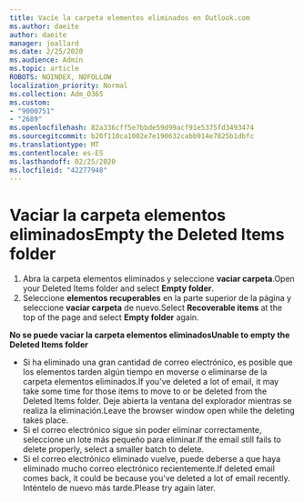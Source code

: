 ```yaml
---
title: Vacíe la carpeta elementos eliminados en Outlook.com
ms.author: daeite
author: daeite
manager: joallard
ms.date: 2/25/2020
ms.audience: Admin
ms.topic: article
ROBOTS: NOINDEX, NOFOLLOW
localization_priority: Normal
ms.collection: Adm_O365
ms.custom:
- "9000751"
- "2689"
ms.openlocfilehash: 82a336cff5e7bbde59d99acf91e5375fd3493474
ms.sourcegitcommit: b20f110ca1002e7e190632cabb914e7825b1dbfc
ms.translationtype: MT
ms.contentlocale: es-ES
ms.lasthandoff: 02/25/2020
ms.locfileid: "42277948"
---
```

# <a name="empty-the-deleted-items-folder"></a><span data-ttu-id="c4274-102">Vaciar la carpeta elementos eliminados</span><span class="sxs-lookup"><span data-stu-id="c4274-102">Empty the Deleted Items folder</span></span>

1. <span data-ttu-id="c4274-103">Abra la carpeta elementos eliminados y seleccione **vaciar carpeta**.</span><span class="sxs-lookup"><span data-stu-id="c4274-103">Open your Deleted Items folder and select **Empty folder**.</span></span>
2. <span data-ttu-id="c4274-104">Seleccione **elementos recuperables** en la parte superior de la página y seleccione **vaciar carpeta** de nuevo.</span><span class="sxs-lookup"><span data-stu-id="c4274-104">Select **Recoverable items** at the top of the page and select **Empty folder** again.</span></span>

<span data-ttu-id="c4274-105">**No se puede vaciar la carpeta elementos eliminados**</span><span class="sxs-lookup"><span data-stu-id="c4274-105">**Unable to empty the Deleted Items folder**</span></span>

- <span data-ttu-id="c4274-106">Si ha eliminado una gran cantidad de correo electrónico, es posible que los elementos tarden algún tiempo en moverse o eliminarse de la carpeta elementos eliminados.</span><span class="sxs-lookup"><span data-stu-id="c4274-106">If you've deleted a lot of email, it may take some time for those items to move to or be deleted from the Deleted Items folder.</span></span> <span data-ttu-id="c4274-107">Deje abierta la ventana del explorador mientras se realiza la eliminación.</span><span class="sxs-lookup"><span data-stu-id="c4274-107">Leave the browser window open while the deleting takes place.</span></span>
- <span data-ttu-id="c4274-108">Si el correo electrónico sigue sin poder eliminar correctamente, seleccione un lote más pequeño para eliminar.</span><span class="sxs-lookup"><span data-stu-id="c4274-108">If the email still fails to delete properly, select a smaller batch to delete.</span></span>
- <span data-ttu-id="c4274-109">Si el correo electrónico eliminado vuelve, puede deberse a que haya eliminado mucho correo electrónico recientemente.</span><span class="sxs-lookup"><span data-stu-id="c4274-109">If deleted email comes back, it could be because you've deleted a lot of email recently.</span></span> <span data-ttu-id="c4274-110">Inténtelo de nuevo más tarde.</span><span class="sxs-lookup"><span data-stu-id="c4274-110">Please try again later.</span></span>